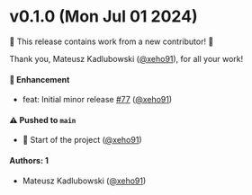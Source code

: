 # v0.1.0 (Mon Jul 01 2024)

:tada: This release contains work from a new contributor! :tada:

Thank you, Mateusz Kadlubowski ([@xeho91](https://github.com/xeho91)), for all your work!

#### 🚀 Enhancement

- feat: Initial minor release [#77](https://github.com/xeho91/svelte-ast-print/pull/77) ([@xeho91](https://github.com/xeho91))

#### ⚠️ Pushed to `main`

- 🎉 Start of the project ([@xeho91](https://github.com/xeho91))

#### Authors: 1

- Mateusz Kadlubowski ([@xeho91](https://github.com/xeho91))
